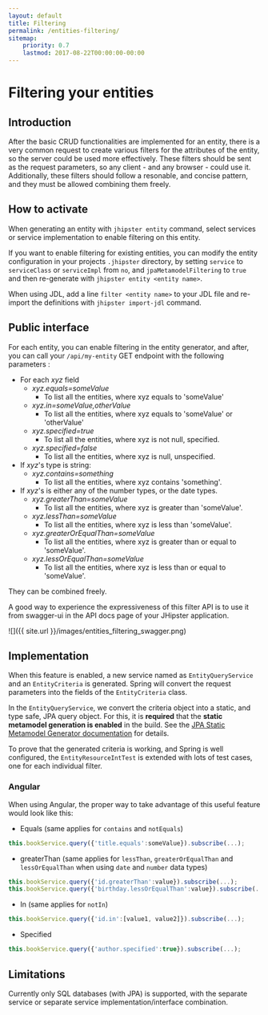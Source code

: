 ```yaml
---
layout: default
title: Filtering
permalink: /entities-filtering/
sitemap:
    priority: 0.7
    lastmod: 2017-08-22T00:00:00-00:00
---
```


# <i class="fa fa-filter"></i> Filtering your entities

## Introduction

After the basic CRUD functionalities are implemented for an entity, there is a very common request to create various filters for the attributes of the entity,
so the server could be used more effectively. These filters should be sent as the request parameters, so any client - and any browser - could use it.
Additionally, these filters should follow a resonable, and concise pattern, and they must be allowed combining them freely.

## How to activate

When generating an entity with `jhipster entity` command, select services or service implementation to enable filtering on this entity. 

If you want to enable filtering for existing entities, you can modify the entity configuration in your projects `.jhipster` directory, by setting `service` to `serviceClass` or `serviceImpl` from `no`, and `jpaMetamodelFiltering` to `true` and then re-generate with `jhipster entity <entity name>`.

When using JDL, add a line `filter <entity name>` to your JDL file and re-import the definitions with `jhipster import-jdl` command.

## Public interface

For each entity, you can enable filtering in the entity generator, and after, you can call your `/api/my-entity` GET endpoint with the following parameters :

* For each *xyz* field
    * *xyz.equals=someValue*
        - To list all the entities, where xyz equals to 'someValue'
    * *xyz.in=someValue,otherValue*
        - To list all the entities, where xyz equals to 'someValue' or 'otherValue'
    * *xyz.specified=true*
        - To list all the entities, where xyz is not null, specified.
    * *xyz.specified=false*
        - To list all the entities, where xyz is null, unspecified.
* If *xyz*'s type is string:
    * *xyz.contains=something*
        - To list all the entities, where xyz contains 'something'.
* If *xyz*'s is either any of the number types, or the date types.
    * *xyz.greaterThan=someValue*
        - To list all the entities, where xyz is greater than 'someValue'.
    * *xyz.lessThan=someValue*
        - To list all the entities, where xyz is less than 'someValue'.
    * *xyz.greaterOrEqualThan=someValue*
        - To list all the entities, where xyz is greater than or equal to 'someValue'.
    * *xyz.lessOrEqualThan=someValue*
        - To list all the entities, where xyz is less than or equal to 'someValue'.

They can be combined freely.

A good way to experience the expressiveness of this filter API is to use it from swagger-ui in the API docs page of your JHipster application.

![]({{ site.url }}/images/entities_filtering_swagger.png)

## Implementation

When this feature is enabled, a new service named as `EntityQueryService` and an `EntityCriteria` is generated. Spring will convert the request parameters into the fields of the `EntityCriteria` class.

In the `EntityQueryService`, we convert the criteria object into a static, and type safe, JPA query object. For this, it is **required** that the **static metamodel generation is enabled** in the build. See the [JPA Static Metamodel Generator documentation](http://docs.jboss.org/hibernate/orm/current/topical/html_single/metamodelgen/MetamodelGenerator.html) for details.

To prove that the generated criteria is working, and Spring is well configured, the `EntityResourceIntTest` is extended with lots of test cases, one for each individual filter.

### Angular

When using Angular, the proper way to take advantage of this useful feature would look like this:

* Equals (same applies for `contains` and `notEquals`)
```javascript
this.bookService.query({'title.equals':someValue}).subscribe(...);
```
* greaterThan (same applies for `lessThan`, `greaterOrEqualThan` and `lessOrEqualThan` when using `date` and `number` data types)
```javascript
this.bookService.query({'id.greaterThan':value}).subscribe(...);
this.bookService.query({'birthday.lessOrEqualThan':value}).subscribe(...);
```
* In (same applies for `notIn`)
```javascript
this.bookService.query({'id.in':[value1, value2]}).subscribe(...);
```
* Specified
```javascript
this.bookService.query({'author.specified':true}).subscribe(...);
```

## Limitations

Currently only SQL databases (with JPA) is supported, with the separate service or separate service implementation/interface combination.
